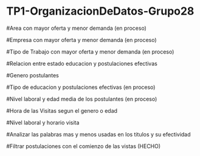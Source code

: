 # TP1-OrganizacionDeDatos-Grupo28

#Area con mayor oferta y menor demanda (en proceso)

#Empresa con mayor oferta y menor demanda (en proceso)

#Tipo de Trabajo con mayor oferta y menor demanda (en proceso)

#Relacion entre estado educacion y postulaciones efectivas

#Genero postulantes

#Tipo de educacion y postulaciones efectivas (en proceso)

#Nivel laboral y edad media de los postulantes (en proceso)

#Hora de las Visitas segun el genero o edad

#Nivel laboral y horario visita

#Analizar las palabras mas y menos usadas en los titulos y su efectividad

#Filtrar postulaciones con el comienzo de las vistas (HECHO)
